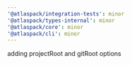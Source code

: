 ```yaml
---
'@atlaspack/integration-tests': minor
'@atlaspack/types-internal': minor
'@atlaspack/core': minor
'@atlaspack/cli': minor
---
```


adding projectRoot and gitRoot options
